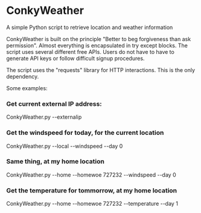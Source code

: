 # ConkyWeather
A simple Python script to retrieve location and weather information

ConkyWeather is built on the principle "Better to beg forgiveness than ask permission". Almost everything is encapsulated in try except blocks.
The script uses several different free APIs. Users do not have to have to generate API keys or follow difficult signup procedures.

The script uses the "requests" library for HTTP interactions. This is the only dependency.

Some examples:

### Get current external IP address:
ConkyWeather.py --externalip

### Get the windspeed for today, for the current location
ConkyWeather.py --local --windspeed --day 0

### Same thing, at my home location
ConkyWeather.py --home --homewoe 727232 --windspeed --day 0

### Get the temperature for tommorrow, at my home location
ConkyWeather.py --home --homewoe 727232 --temperature --day 1

